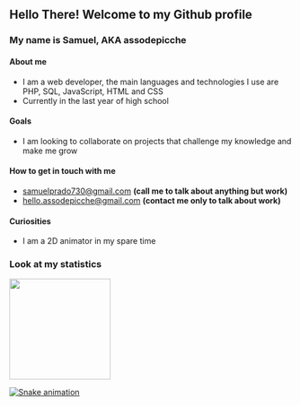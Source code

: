 ## Hello There! Welcome to my Github profile
### My name is Samuel, AKA assodepicche

#### About me
- I am a web developer, the main languages and technologies I use are PHP, SQL, JavaScript, HTML and CSS
- Currently in the last year of high school

#### Goals
- I am looking to collaborate on projects that challenge my knowledge and make me grow

#### How to get in touch with me
- samuelprado730@gmail.com **(call me to talk about anything but work)**
- hello.assodepicche@gmail.com **(contact me only to talk about work)**

#### Curiosities
- I am a 2D animator in my spare time

### Look at my statistics
<div>
<a href="https://github.com/seu-usuário-aqui">
  <img height="180em" src="https://github-readme-stats.vercel.app/api/top-langs/?username=assodepicche&layout=compact&langs_count=7&theme=dracula"/>
</div>
  
![Snake animation](https://github.com/seu-usuário-aqui/seu-usuário-aqui/blob/output/github-contribution-grid-snake.svg)
